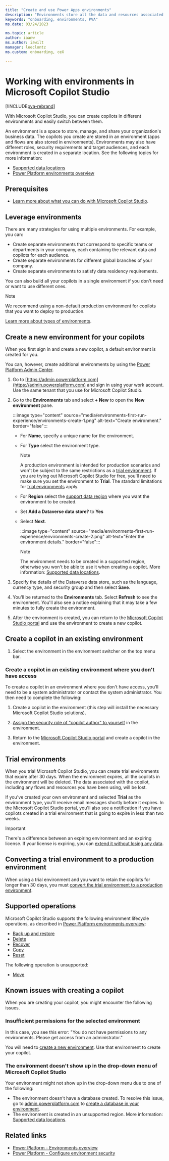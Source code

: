 ```yaml
---
title: "Create and use Power Apps environments"
description: "Environments store all the data and resources associated with the copilots you create in Microsoft Copilot Studio."
keywords: "onboarding, environments, PVA"
ms.date: 03/24/2023

ms.topic: article
author: iaanw
ms.author: iawilt
manager: leeclontz
ms.custom: onboarding, ceX

---
```

# Working with environments in Microsoft Copilot Studio

[!INCLUDE[pva-rebrand](includes/pva-rebrand.md)]

With Microsoft Copilot Studio, you can create copilots in different environments and easily switch between them.

An environment is a space to store, manage, and share your organization's business data. The copilots you create are stored in an environment (apps and flows are also stored in environments). Environments may also have different roles, security requirements and target audiences, and each environment is created in a separate location. See the following topics for more information:

- [Supported data locations](data-location.md)
- [Power Platform environments overview](/power-platform/admin/environments-overview)

## Prerequisites

- [Learn more about what you can do with Microsoft Copilot Studio](fundamentals-what-is-power-virtual-agents.md).

## Leverage environments

There are many strategies for using multiple environments. For example, you can:

- Create separate environments that correspond to specific teams or departments in your company, each containing the relevant data and copilots for each audience.
- Create separate environments for different global branches of your company.
- Create separate environments to satisfy data residency requirements.

You can also build all your copilots in a single environment if you don't need or want to use different ones.

> [!NOTE]
> We recommend using a non-default production environment for copilots that you want to deploy to production.  
>
> [Learn more about types of environments](/power-platform/admin/environments-overview#types-of-environments).

## Create a new environment for your copilots

When you first sign in and create a new copilot, a default environment is created for you.

You can, however, create additional environments by using the [Power Platform Admin Center](/power-platform/admin/create-environment).

1. Go to [https://admin.powerplatform.com](https://admin.powerplatform.com) and sign in using your work account. Use the same tenant that you use for Microsoft Copilot Studio.

1. Go to the **Environments** tab and select **+ New** to open the **New environment** pane.

   :::image type="content" source="media/environments-first-run-experience/environments-create-1.png" alt-text="Create environment." border="false":::
  
   - For **Name**, specify a unique name for the environment.
   - For **Type** select the environment type.

      > [!NOTE]
      > A production environment is intended for production scenarios and won't be subject to the same restrictions as a [trial environment](#trial-environments).
      > If you are trying out Microsoft Copilot Studio for free, you'll need to make sure you set the environment to **Trial**. The standard limitations for [trial environments](#trial-environments) apply.

   - For **Region** select the [support data region](data-location.md) where you want the environment to be created.
   - Set **Add a Dataverse data store?** to **Yes**
   - Select **Next**.

      :::image type="content" source="media/environments-first-run-experience/environments-create-2.png" alt-text="Enter the environment details." border="false":::

      > [!NOTE]
      > The environment needs to be created in a supported region, otherwise you won't be able to use it when creating a copilot.
      > More information: [Supported data locations](./data-location.md).

1. Specify the details of the Dataverse data store, such as the language, currency type, and security group and then select **Save**.

1. You'll be returned to the **Environments** tab. Select **Refresh** to see the environment. You'll also see a notice explaining that it may take a few minutes to fully create the environment.

1. After the environment is created, you can return to the [Microsoft Copilot Studio portal](https://go.microsoft.com/fwlink/?linkid=2093067) and use the environment to create a new copilot.

## Create a copilot in an existing environment

1. Select the environment in the environment switcher on the top menu bar.

### Create a copilot in an existing environment where you don't have access

To create a copilot in an environment where you don't have access, you'll need to be a system administrator or contact the system administrator. You then need to complete the following:

1. Create a copilot in the environment (this step will install the necessary Microsoft Copilot Studio solutions).

1. [Assign the security role of "copilot author" to yourself](/power-platform/admin/create-users-assign-online-security-roles#assign-a-security-role-to-a-user) in the environment.

1. Return to the [Microsoft Copilot Studio portal](https://copilotstudio.microsoft.com) and create a copilot in the environment.


## Trial environments

When you trial Microsoft Copilot Studio, you can create trial environments that expire after 30 days. When the environment expires, all the copilots in the environment will be deleted. The data associated with the copilot, including any flows and resources you have been using, will be lost.

If you've created your own environment and selected **Trial** as the environment type, you'll receive email messages shortly before it expires. In the Microsoft Copilot Studio portal, you'll also see a notification if you have copilots created in a trial environment that is going to expire in less than two weeks.

> [!IMPORTANT]
> There's a difference between an expiring environment and an expiring license. If your license is expiring, you can [extend it without losing any data](sign-up-individual.md#trial-expiration).

## Converting a trial environment to a production environment

When using a trial environment and you want to retain the copilots for longer than 30 days, you must [convert the trial environment to a production environment](/power-platform/admin/trial-environments#convert-a-trial-environment-to-production).

## Supported operations

Microsoft Copilot Studio supports the following environment lifecycle operations, as described in [Power Platform environments overview](/power-platform/admin/environments-overview):

- [Back up and restore](/power-platform/admin/backup-restore-environments)
- [Delete](/power-platform/admin/delete-environment)
- [Recover](/power-platform/admin/recover-environment)
- [Copy](/power-platform/admin/copy-environment)
- [Reset](/power-platform/admin/reset-environment)

The following operation is unsupported:

- [Move](/power-platform/admin/move-environment-tenant)

## Known issues with creating a copilot

When you are creating your copilot, you might encounter the following issues.

### Insufficient permissions for the selected environment

In this case, you see this error: "You do not have permissions to any environments. Please get access from an administrator."

You will need to [create a new environment](environments-first-run-experience.md). Use that environment to create your copilot.

### The environment doesn't show up in the drop-down menu of Microsoft Copilot Studio

Your environment might not show up in the drop-down menu due to one of the following:

- The environment doesn't have a database created. To resolve this issue, go to [admin.powerplatform.com](https://admin.powerplatform.com) to [create a database in your environment](/power-platform/admin/create-database).
- The environment is created in an unsupported region. More information: [Supported data locations](data-location.md).


## Related links

- [Power Platform - Environments overview](/power-platform/admin/environments-overview)
- [Power Platform - Configure environment security](/power-platform/admin/database-security)
